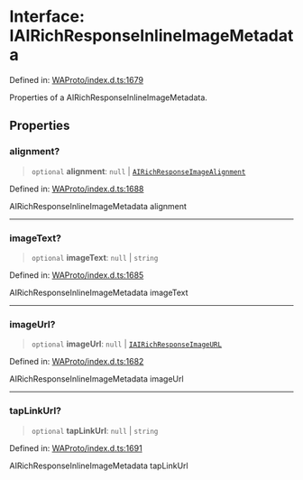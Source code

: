# Interface: IAIRichResponseInlineImageMetadata

Defined in: [WAProto/index.d.ts:1679](https://github.com/Fokusdotid/Baileys/blob/4c54e9ae0a9f37422d51e97c3454891bf06f36e1/WAProto/index.d.ts#L1679)

Properties of a AIRichResponseInlineImageMetadata.

## Properties

### alignment?

> `optional` **alignment**: `null` \| [`AIRichResponseImageAlignment`](../namespaces/AIRichResponseInlineImageMetadata/enumerations/AIRichResponseImageAlignment.md)

Defined in: [WAProto/index.d.ts:1688](https://github.com/Fokusdotid/Baileys/blob/4c54e9ae0a9f37422d51e97c3454891bf06f36e1/WAProto/index.d.ts#L1688)

AIRichResponseInlineImageMetadata alignment

***

### imageText?

> `optional` **imageText**: `null` \| `string`

Defined in: [WAProto/index.d.ts:1685](https://github.com/Fokusdotid/Baileys/blob/4c54e9ae0a9f37422d51e97c3454891bf06f36e1/WAProto/index.d.ts#L1685)

AIRichResponseInlineImageMetadata imageText

***

### imageUrl?

> `optional` **imageUrl**: `null` \| [`IAIRichResponseImageURL`](IAIRichResponseImageURL.md)

Defined in: [WAProto/index.d.ts:1682](https://github.com/Fokusdotid/Baileys/blob/4c54e9ae0a9f37422d51e97c3454891bf06f36e1/WAProto/index.d.ts#L1682)

AIRichResponseInlineImageMetadata imageUrl

***

### tapLinkUrl?

> `optional` **tapLinkUrl**: `null` \| `string`

Defined in: [WAProto/index.d.ts:1691](https://github.com/Fokusdotid/Baileys/blob/4c54e9ae0a9f37422d51e97c3454891bf06f36e1/WAProto/index.d.ts#L1691)

AIRichResponseInlineImageMetadata tapLinkUrl
